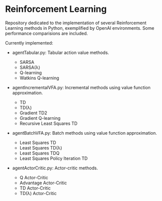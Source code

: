 # Reinforcement Learning

Repository dedicated to the implementation of several Reinforcement Learning methods in Python, exemplified by OpenAI environments. Some performance comparisions are included.

Currently implemented:
* agentTabular.py: Tabular action value methods.
  * SARSA
  * SARSA(λ)
  * Q-learning
  * Watkins Q-learning

* agentIncrementalVFA.py: Incremental methods using value function approximation.
  * TD
  * TD(λ)
  * Gradient TD2
  * Gradient Q-learning
  * Recursive Least Squares TD
  
* agentBatchVFA.py: Batch methods using value function approximation.
  * Least Squares TD
  * Least Squares TD(λ)
  * Least Squares TDQ
  * Least Squares Policy Iteration TD
  
* agentActorCritic.py: Actor-critic methods.
  * Q Actor-Critic
  * Advantage Actor-Critic
  * TD Actor-Critic
  * TD(λ) Actor-Critic
